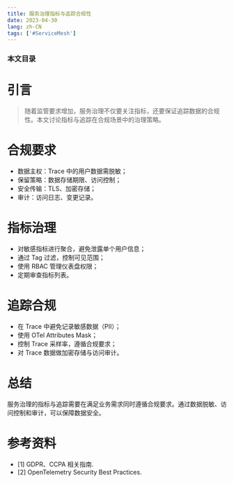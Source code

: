 ```yaml
---
title: 服务治理指标与追踪合规性
date: 2023-04-30
lang: zh-CN
tags: ['#ServiceMesh']
---
```


### 本文目录
<!-- toc -->

# 引言
> 随着监管要求增加，服务治理不仅要关注指标，还要保证追踪数据的合规性。本文讨论指标与追踪在合规场景中的治理策略。

# 合规要求
- 数据主权：Trace 中的用户数据需脱敏；
- 保留策略：数据存储期限、访问控制；
- 安全传输：TLS、加密存储；
- 审计：访问日志、变更记录。

# 指标治理
- 对敏感指标进行聚合，避免泄露单个用户信息；
- 通过 Tag 过滤，控制可见范围；
- 使用 RBAC 管理仪表盘权限；
- 定期审查指标列表。

# 追踪合规
- 在 Trace 中避免记录敏感数据（PII）；
- 使用 OTel Attributes Mask；
- 控制 Trace 采样率，遵循合规要求；
- 对 Trace 数据做加密存储与访问审计。

# 总结
服务治理的指标与追踪需要在满足业务需求同时遵循合规要求。通过数据脱敏、访问控制和审计，可以保障数据安全。

# 参考资料
- [1] GDPR、CCPA 相关指南.
- [2] OpenTelemetry Security Best Practices.
